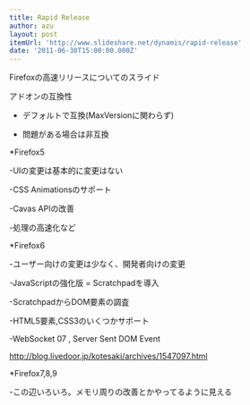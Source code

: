 ```yaml
---
title: Rapid Release
author: azu
layout: post
itemUrl: 'http://www.slideshare.net/dynamis/rapid-release'
date: '2011-06-30T15:00:00.000Z'
---
```

Firefoxの高速リリースについてのスライド

アドオンの互換性

- デフォルトで互換(MaxVersionに関わらず)

- 問題がある場合は非互換

*Firefox5

-UIの変更は基本的に変更はない

-CSS Animationsのサポート

-Cavas APIの改善

-処理の高速化など

*Firefox6

-ユーザー向けの変更は少なく、開発者向けの変更

-JavaScriptの強化版 = Scratchpadを導入

-ScratchpadからDOM要素の調査

-HTML5要素,CSS3のいくつかサポート

-WebSocket 07 , Server Sent DOM Event

http://blog.livedoor.jp/kotesaki/archives/1547097.html

*Firefox7,8,9

-この辺いろいろ。メモリ周りの改善とかやってるように見える





